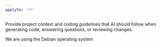 ```yaml
---
applyTo: '**'
---
```

Provide project context and coding guidelines that AI should follow when generating code, answering questions, or reviewing changes.

We are using the Debian operating system